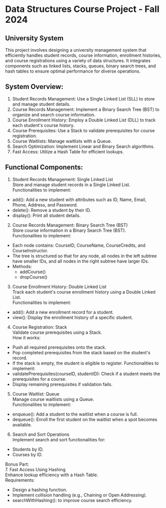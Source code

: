# Data Structures Course Project - Fall 2024
## University System
This project involves designing a university management system that efficiently handles
student records, course information, enrollment histories, and course registrations using a
variety of data structures. It integrates components such as linked lists, stacks, queues,
binary search trees, and hash tables to ensure optimal performance for diverse
operations.
## System Overview:
1. Student Records Management: Use a Single Linked List (SLL) to store and manage
student details.
2. Course Records Management: Implement a Binary Search Tree (BST) to organize
and search course information.
3. Course Enrollment History: Employ a Double Linked List (DLL) to track each
student's course history.
4. Course Prerequisites: Use a Stack to validate prerequisites for course registration.
5. Course Waitlists: Manage waitlists with a Queue.
6. Search Optimization: Implement Linear and Binary Search algorithms.
7. Fast Access: Utilize a Hash Table for efficient lookups.



## Functional Components:

1. Student Records Management: Single Linked List <br>
Store and manage student records in a Single Linked List. <br>
Functionalities to implement:
- add(): Add a new student with attributes such as ID, Name, Email, Phone,
Address, and Password.
- delete(): Remove a student by their ID.
- display(): Print all student details.

  
2. Course Records Management: Binary Search Tree (BST) <br>
Store course information in a Binary Search Tree (BST). <br>
Functionalities to implement: <br>
- Each node contains: CourseID, CourseName, CourseCredits, and
CourseInstructor.
- The tree is structured so that for any node, all nodes in the left subtree have
smaller IDs, and all nodes in the right subtree have larger IDs.
- Methods:
  - addCourse()
  - dropCourse()
 

3. Course Enrollment History: Double Linked List <br>
Track each student's course enrollment history using a Double Linked List. <br>
Functionalities to implement: <br>
- add(): Add a new enrollment record for a student.
- view(): Display the enrollment history of a specific student.

  
4. Course Registration: Stack <br>
Validate course prerequisites using a Stack. <br>
How it works: <br>
- Push all required prerequisites onto the stack.
- Pop completed prerequisites from the stack based on the student's record.
- If the stack is empty, the student is eligible to register.
Functionalities to implement: <br>
- validatePrerequisites(courseID, studentID): Check if a student meets the
prerequisites for a course.
- Display remaining prerequisites if validation fails.

5. Course Waitlist: Queue <br>
Manage course waitlists using a Queue. <br>
Functionalities to implement: <br>
- enqueue(): Add a student to the waitlist when a course is full.
- dequeue(): Enroll the first student on the waitlist when a spot becomes
available.


6. Search and Sort Operations <br>
Implement search and sort functionalities for: <br>
- Students by ID.
- Courses by ID.


Bonus Part: <br>
7. Fast Access Using Hashing <br>
Enhance lookup efficiency with a Hash Table. <br>
Requirements: <br>
- Design a hashing function.
- Implement collision handling (e.g., Chaining or Open Addressing).
- searchWithHashing(): to improve course search efficiency.
